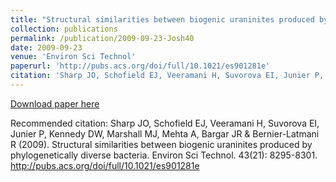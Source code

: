 ```yaml
---
title: "Structural similarities between biogenic uraninites produced by phylogenetically diverse bacteria"
collection: publications
permalink: /publication/2009-09-23-Josh40
date: 2009-09-23
venue: 'Environ Sci Technol'
paperurl: 'http://pubs.acs.org/doi/full/10.1021/es901281e'
citation: 'Sharp JO, Schofield EJ, Veeramani H, Suvorova EI, Junier P, Kennedy DW, Marshall MJ, Mehta A, Bargar JR &amp; Bernier-Latmani R  (2009). Structural similarities between biogenic uraninites produced by phylogenetically diverse bacteria. Environ Sci Technol. 43(21): 8295-8301. http://pubs.acs.org/doi/full/10.1021/es901281e'
---
```


<a href='http://pubs.acs.org/doi/full/10.1021/es901281e'>Download paper here</a>

Recommended citation: Sharp JO, Schofield EJ, Veeramani H, Suvorova EI, Junier P, Kennedy DW, Marshall MJ, Mehta A, Bargar JR & Bernier-Latmani R  (2009). Structural similarities between biogenic uraninites produced by phylogenetically diverse bacteria. Environ Sci Technol. 43(21): 8295-8301. http://pubs.acs.org/doi/full/10.1021/es901281e